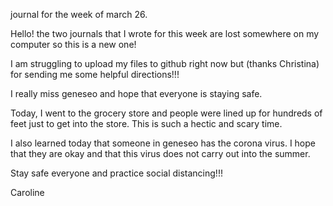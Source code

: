journal for the week of march 26.

Hello! the two journals that I wrote for this week are lost somewhere on my computer so this is a new one! 

I am struggling to upload my files to github right now but (thanks Christina) for sending me some helpful directions!!!

I really miss geneseo and hope that everyone is staying safe. 

Today, I went to the grocery store and people were lined up for hundreds of feet just to get into the store. This is such a hectic and scary time. 

I also learned today that someone in geneseo has the corona virus. I hope that they are okay and that this virus does not carry out into the summer. 

Stay safe everyone and practice social distancing!!!

Caroline